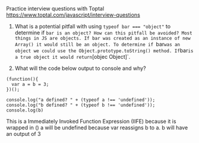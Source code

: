 Practice interview questions with Toptal
  https://www.toptal.com/javascript/interview-questions


1. What is a potential pitfall with using `typeof bar === "object"` to determine if `bar is an object? How can this pitfall be avoided?
  Most things in JS are objects. If bar was created as an instance of new Array() it would still be an object. To determine if `bar` was an object we could use the Object.prototype.toString() method. If `bar` is a true object it would return `[objec Object]`.

2. What will the code below output to console and why? 
```
(function(){
  var a = b = 3;
})();

console.log("a defined? " + (typeof a !== 'undefined'));
console.log("b defined? " + (typeof b !== 'undefined'));
console.log(b)
```

This is a Immediately Invoked Function Expression (IIFE) because it is wrapped in ()
a will be undefined because var reassigns b to a. b will have an output of 3